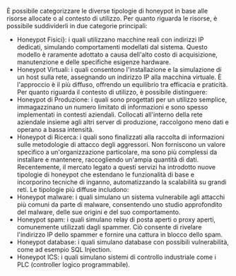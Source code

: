 È possibile categorizzare le diverse tipologie di honeypot in base alle risorse allocate o al contesto di utilizzo.
Per quanto riguarda le risorse, è possibile suddividerli in due categorie principali:
- Honeypot Fisici}: i quali utilizzano macchine reali con indirizzi IP dedicati, simulando comportamenti modellati dal sistema. Questo modello è raramente adottato a causa dell'alto costo di acquisizione, manutenzione e delle specifiche esigenze hardware.
- Honeypot Virtuali: i quali consentono l'installazione e la simulazione di un host sulla rete, assegnando un indirizzo IP alla macchina virtuale. È l'approccio è il più diffuso, offrendo un equilibrio tra efficacia e praticità.
Per quanto riguarda il contesto di utilizzo, è possibile distinguere:
- Honeypot di Produzione: i quali sono progettati per un utilizzo semplice, immagazzinano un numero limitato di informazioni e sono spesso implementati in contesti aziendali. Collocati all'interno della rete aziendale insieme agli altri server di produzione, raccolgono meno dati e operano a bassa intensità.
- Honeypot di Ricerca: i quali sono finalizzati alla raccolta di informazioni sulle metodologie di attacco degli aggressori. Non forniscono un valore specifico a un'organizzazione particolare, ma sono più complessi da installare e mantenere, raccogliendo un'ampia quantità di dati.
Recentemente, il mercato legato a questi servizi ha introdotto nuove tipologie di honeypot che estendano le funzionalità di base e incorporino tecniche di inganno, automatizzando la scalabilità su grandi reti. Le tipologie più diffuse includono:
- Honeypot malware: i quali simulano un sistema vulnerabile agli attacchi più comuni da parte di malware, consentendo uno studio approfondito del malware, delle sue origini e del suo comportamento.
- Honeypot spam: i quali simulano relay di posta aperti o proxy aperti, comunemente utilizzati dagli spammer. Ciò consente di rivelare l'indirizzo IP dello spammer e fornire una cattura in blocco dello spam.
- Honeypot database: i quali simulano database con possibili vulnerabilità, come ad esempio SQL Injection.
- Honeypot ICS: i quali simulano sistemi di controllo industriale come i PLC (controller logico programmabile).